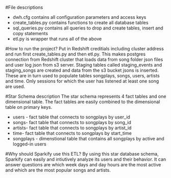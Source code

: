 #File descriptions
* dwh.cfg contains all configuration parameters and access keys
* create_tables.py contains functions to create all database tables
* sql_queries.py contains all queries to drop and create tables, insert and copy statements  
* etl.py is wrapper that runs all of the above 

#How to run the project?
Put in Redshift creditials including cluster address and run first create_tables.py and then etl.py. This makes postgres connection from Redshift cluster that loads data from song folder json files and user log json from s3 server. Staging tables called staging_events and staging_songs are created and data from the s3 bucket jsons is inserted. These are in turn used to populate tables songplays, songs, users, artists and time. Only sessions for which the user has listened at least one song are used.

#Star Schema description
The star schema represents 4 fact tables and one dimensional table. The fact tables are easily combined to the dimensional table on primary keys.
* users - fact table that connects to songplays by user_id
* songs- fact table that connects to songplays by song_id
* artists- fact table that connects to songplays by artist_id
* time- fact table that connects to songplays by start_time
* songplays - dimenstional table that contains all songplays by active and logged-in users


#Why should Sparkify use this ETL?
By using this star database schema, Sparkify can easily and intiutively analyze its users and their behavior. It can answer questions are which week days and day hours 
are the most active and which are the most popular songs and artists.